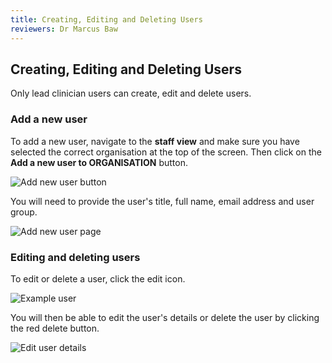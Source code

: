 ```yaml
---
title: Creating, Editing and Deleting Users
reviewers: Dr Marcus Baw
---
```


## Creating, Editing and Deleting Users

Only lead clinician users can create, edit and delete users.

### Add a new user

To add a new user, navigate to the **staff view** and make sure you have selected the correct organisation at the top of the screen. Then click on the **Add a new user to ORGANISATION** button.

![Add new user button](../_assets/_images/add-new-user.png)

You will need to provide the user's title, full name, email address and user group.

![Add new user page](../_assets/_images/add-new-user-page-edited.png)

### Editing and deleting users

To edit or delete a user, click the edit icon.

![Example user](../_assets/_images/user-list.png)

You will then be able to edit the user's details or delete the user by clicking the red delete button.

![Edit user details](../_assets/_images/edit-user.png)
